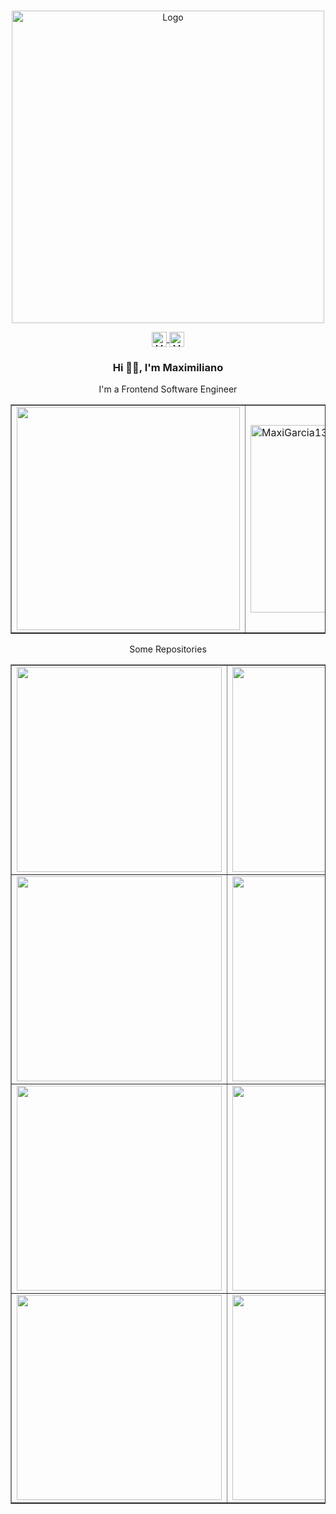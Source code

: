 <br/>
<p align="center">
  <a href="https://github.com/Maximiliano Daniel Garcia/ReadME-Generator">
    <img src="https://images.ctfassets.net/q19qos35shka/5HbYVk8cv4NvoummNPg1xb/b6f186dc63645322d2ab0b521cebae64/Group_2.png?h=800" loading="lazy"  alt="Logo" height="500">
  </a>

<p align="center">
  <a href="https://www.linkedin.com/in/maximilianogarcia13" rel="nofollow">
    <img align="center" src="https://images.ctfassets.net/q19qos35shka/7pfGUFSQeOSlrF0aAsHUff/4cd422b3c6fda252030e169b5d415238/Frame.png?h=250" alt="Maxi Linkedin" height="24px" width="24px">
  </a>

  <a href="https://twitter.com/Maxigarcia__" rel="nofollow">
    <img align="center" src="https://images.ctfassets.net/q19qos35shka/2A5DjAB1UNNpTqoOMYwq5I/95a798eb3271130200c500bf340b50ee/Group.png?h=250" alt="Maxi Twitter" height="24px" width="24px">
  </a>
</p>

<h3 align="center">Hi 👋🏻, I'm Maximiliano</h3>

<p align="center">
  I'm a Frontend Software Engineer
</p>

<div align="center">
  <table border="transparent">
    <tr>
      <td>
         <img
          src="https://github-readme-stats.vercel.app/api?username=MaxiGarcia13&show_icons=true&theme=dracula&include_all_commits=true&count_private=true"   
          width="357"
        />
      </td>
      <td>
        <img 
          src="https://github-readme-stats.vercel.app/api/top-langs/?username=MaxiGarcia13&layout=compact&theme=dracula" alt="MaxiGarcia13 top languages" 
          width="300"
        />
      </td>
    </tr>
  </table>
</div>

<p align="center">
  Some Repositories
</p>

<div align="center">
  <table border="transparent">
    <tr>
      <td>
        <a href="https://github.com/MaxiGarcia13/examples-react" target="_blank">
           <img
            src="https://github-readme-stats.vercel.app/api/pin?username=MaxiGarcia13&repo=examples-react&theme=dracula"   
            width="328"
          />
        </a>
      </td>
      <td>
        <a href="https://github.com/MaxiGarcia13/github-repository-searcher" target="_blank">
          <img
            src="https://github-readme-stats.vercel.app/api/pin?username=MaxiGarcia13&repo=github-repository-searcher&theme=dracula"   
            width="328"
          />
        </a>
      </td>
    </tr>
    <tr>
      <td>
        <a href="https://github.com/MaxiGarcia13/vagrant-docker-engine" target="_blank">
          <img
            src="https://github-readme-stats.vercel.app/api/pin?username=MaxiGarcia13&repo=vagrant-docker-engine&theme=dracula"   
            width="328"
          />
        </a>
      </td>
      <td>
         <a href="https://github.com/MaxiGarcia13/el_hostal" target="_blank">
           <img
            src="https://github-readme-stats.vercel.app/api/pin?username=MaxiGarcia13&repo=el_hostal&theme=dracula"   
            width="328"
          />
        </a>
      </td>
    </tr>
    <tr>
      <td>
        <a href="https://github.com/MaxiGarcia13/vagrant-cli" target="_blank">
          <img
            src="https://github-readme-stats.vercel.app/api/pin?username=MaxiGarcia13&repo=vagrant-cli&theme=dracula"   
            width="328"
          />
        </a>
      </td>
      <td>
        <a href="https://github.com/MaxiGarcia13/BG_real_state" target="_blank">
           <img
            src="https://github-readme-stats.vercel.app/api/pin?username=MaxiGarcia13&repo=BG_real_state&theme=dracula"   
            width="328"
          />
        </a>
      </td>
    </tr>
    <tr>
      <td>
        <a href="https://github.com/MaxiGarcia13/react-hooks" target="_blank">
          <img
            src="https://github-readme-stats.vercel.app/api/pin?username=MaxiGarcia13&repo=react-hooks&theme=dracula"   
            width="328"
          />
        </a>
      </td>
      <td>
        <a href="https://github.com/MaxiGarcia13/my_posts" target="_blank">
          <img
            src="https://github-readme-stats.vercel.app/api/pin?username=MaxiGarcia13&repo=my_posts&theme=dracula"   
            width="328"
          />
        </a>
      </td>
    </tr>
  </table>
</div>
